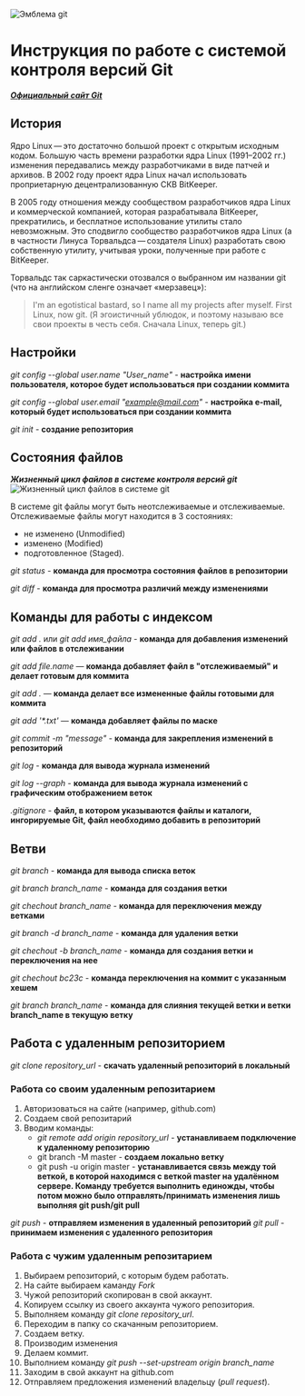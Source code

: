 ![Эмблема git](git_label.png)
# Инструкция по работе с системой контроля версий Git

_**[Официальный сайт Git](https://git-scm.com)**_

## История

Ядро Linux — это достаточно большой проект с открытым исходным кодом. Большую часть времени разработки ядра Linux (1991–2002 гг.) изменения передавались между разработчиками в виде патчей и архивов. В 2002 году проект ядра Linux начал использовать проприетарную децентрализованную СКВ BitKeeper.

В 2005 году отношения между сообществом разработчиков ядра Linux и коммерческой компанией, которая разрабатывала BitKeeper, прекратились, и бесплатное использование утилиты стало невозможным. Это сподвигло сообщество разработчиков ядра Linux (а в частности Линуса Торвальдса — создателя Linux) разработать свою собственную утилиту, учитывая уроки, полученные при работе с BitKeeper. 

Торвальдс так саркастически отозвался о выбранном им названии git (что на английском сленге означает «мерзавец»):

>I'm an egotistical bastard, so I name all my projects after myself. First Linux, now git. (Я эгоистичный ублюдок, и поэтому называю все свои проекты в честь себя. Сначала Linux, теперь git.)


## Настройки

*git config --global user.name "User_name"* - **настройка имени пользователя, которое будет использоваться при создании коммита**

*git config --global user.email "example@mail.com"* - **настройка e-mail, который будет использоваться при создании коммита**

*git init* - __создание репозитория__

## Состояния файлов


*__Жизненный цикл файлов в системе контроля версий git__*
![Жизненный цикл файлов в системе git](file_states.png)

В системе git файлы могут быть неотслеживаемые и отслеживаемые. Отслеживаемые файлы могут находится в 3 состояниях: 
* не изменено (Unmodified)
* изменено (Modified) 
* подготовленное (Staged).

*git status* - **команда для просмотра состояния файлов в репозитории**


*git diff* - **команда для просмотра различий между изменениями**
## Команды для работы с индексом 

*git add .* или *git add имя_файла*  - **команда для добавления изменений или файлов в отслеживании**

*git add file.name* — __команда добавляет файл в "отслеживаемый" и делает готовым для коммита__

*git add .* — __команда делает все измененные файлы готовыми для коммита__

_git add '*.txt'_ — __команда добавляет файлы по маске__

*git commit -m "message"* - **команда для закрепления изменений в репозиторий**

*git log* - **команда для вывода журнала изменений**

*git log --graph* - **команда для вывода журнала изменений c графическим отображением веток**

*.gitignore* - **файл, в котором указываются файлы и каталоги, ингорируемые Git, файл необходимо добавить в репозиторий**

## Ветви

*git branch* - __команда для вывода списка веток__

*git branch branch_name* - __команда для создания ветки__

*git chechout branch_name* - __команда для переключения между ветками__

*git branch -d branch_name* - __команда для удаления ветки__

*git chechout -b branch_name* - **команда для создания ветки и переключения на нее**

*git chechout bc23c* - **команда переключения на коммит с указанным хешем**

*git branch branch_name* - __команда для слияния текущей ветки и ветки branch_name в текущую ветку__

## Работа с удаленным репозиторием

*git clone repository_url* - **скачать удаленный репозиторий в локальный**

### Работа со своим удаленным репозитарием

1. Авторизоваться на сайте (например, github.com)
2. Создаем свой репозитарий
3. Вводим команды:
    * *git remote add origin repository_url*  - __устанавливаем подключение к удаленному репозиторию__
    * git branch -M master - __создаем локально ветку__
    * git push -u origin master - __устанавливается связь между той веткой, в которой находимся с веткой master на удалённом сервере. Команду требуется выполнить единожды, чтобы потом можно было отправлять/принимать изменения лишь выполняя git push/git pull__

*git push* - __отправляем изменения в удаленный репозиторий__
*git pull* - __принимаем изменения с удаленного репозитория__

### Работа с чужим удаленным репозитарием


1. Выбираем репозиторий, с которым будем работать.
2. На сайте выбираем каманду *Fork*
3. Чужой репозиторий скопирован в свой аккаунт.
4. Копируем ссылку из своего аккаунта чужого репозитория.
5. Выполняем команду *git clone repository_url*.
6. Переходим в папку со скачанным репозиторием.
7. Создаем ветку.
8. Производим изменения
9. Делаем коммит.
10. Выполнием команду *git push --set-upstream origin branch_name*
11. Заходим в свой аккаунт на github.com
12. Отправляем предложения изменений владельцу (*pull request*).